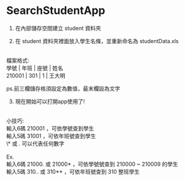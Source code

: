 SearchStudentApp
================

1. 在內部儲存空間建立 student 資料夾<br>

2. 在 student 資料夾裡面放入學生名條，並重新命名為 studentData.xls<br>
<br>
檔案格式:<br>
   學號  | 年班 | 座號 |  姓名<br>
  210001 | 301 | 1 | 王大明<br>
  
  ps.前三欄儲存格須設定為數值，最末欄設為文字<br>

3. 現在開始可以打開app使用了!<br>
<br>
小技巧:<br>
輸入6碼 210001 ，可依學號查到學生<br>
輸入5碼 31001 ，可依年班號查到學生<br>
 \* 或 . 可以代表任何數字<br>
<br>
Ex.<br>
輸入6碼 21000. 或 21000* ，可依學號號查到 210000 ~ 210009 的學生<br>
輸入5碼 310.. 或 310** ，可依年班號查到 310 整班學生<br>

